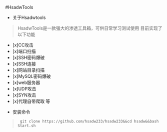  #HsadwTools
* 关于Hsadwtools
> HsadwTools是一款强大的渗透工具箱，可供日常学习测试使用
目前实现了以下功能
- [x]CC攻击
- [x]端口扫描
- [x]SSH密码爆破
- [x]SSH连接
- [x]网站目录扫描
- [x]MySQL密码爆破
- [x]web服务器
- [x]UDP攻击
- [x]SYN攻击
- [x]代理自带爬取 等
* 安装命令
>``` git clone https://github.com/hsadw233/hsadw233&&cd hsadw&&bash Start.sh```
